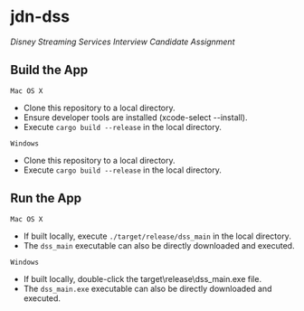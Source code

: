 # jdn-dss

<i>Disney Streaming Services Interview Candidate Assignment</i>

## Build the App

`Mac OS X`
* Clone this repository to a local directory.
* Ensure developer tools are installed (xcode-select --install).
* Execute `cargo build --release` in the local directory.

`Windows`
* Clone this repository to a local directory.
* Execute `cargo build --release` in the local directory.

## Run the App

`Mac OS X`
* If built locally, execute `./target/release/dss_main` in the local directory.
* The `dss_main` executable can also be directly downloaded and executed.

`Windows`
* If built locally, double-click the target\release\dss_main.exe file.
* The `dss_main.exe` executable can also be directly downloaded and executed.
